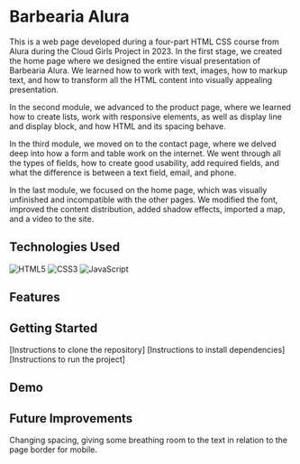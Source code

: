 # Barbearia Alura

This is a web page developed during a four-part HTML CSS course from Alura during the Cloud Girls Project in 2023. In the first stage, we created the home page where we designed the entire visual presentation of Barbearia Alura. We learned how to work with text, images, how to markup text, and how to transform all the HTML content into visually appealing presentation.

In the second module, we advanced to the product page, where we learned how to create lists, work with responsive elements, as well as display line and display block, and how HTML and its spacing behave.

In the third module, we moved on to the contact page, where we delved deep into how a form and table work on the internet. We went through all the types of fields, how to create good usability, add required fields, and what the difference is between a text field, email, and phone.

In the last module, we focused on the home page, which was visually unfinished and incompatible with the other pages. We modified the font, improved the content distribution, added shadow effects, imported a map, and a video to the site.


## Technologies Used

![HTML5](https://img.shields.io/badge/HTML5-E34F26?style=for-the-badge&logo=html5&logoColor=white)
![CSS3](https://img.shields.io/badge/CSS3-1572B6?style=for-the-badge&logo=css3&logoColor=white)
![JavaScript](https://img.shields.io/badge/javascript-%23323330.svg?style=for-the-badge&logo=javascript&logoColor=%23F7DF1E)

## Features


## Getting Started

[Instructions to clone the repository]
[Instructions to install dependencies]
[Instructions to run the project]

## Demo


## Future Improvements

Changing spacing, giving some breathing room to the text in relation to the page border for mobile.






